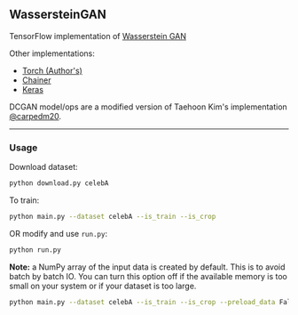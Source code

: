 ## WassersteinGAN

TensorFlow implementation of [Wasserstein GAN](https://arxiv.org/abs/1701.07875)  

Other implementations:
- [Torch (Author's)](https://github.com/martinarjovsky/WassersteinGAN)  
- [Chainer](https://github.com/hvy/chainer-wasserstein-gan)  
- [Keras](https://github.com/tdeboissiere/DeepLearningImplementations/tree/master/WassersteinGAN)  
  

DCGAN model/ops are a modified version of Taehoon Kim's implementation [@carpedm20](https://github.com/carpedm20/DCGAN-tensorflow).

- - -
### Usage

Download dataset:
```bash
python download.py celebA
```
To train:
```bash
python main.py --dataset celebA --is_train --is_crop
```
OR modify and use `run.py`:
```bash
python run.py
```

**Note:** a NumPy array of the input data is created by default. This is to avoid batch by batch IO. 
You can turn this option off if the available memory is too small on your system or if your dataset is too large.
```bash
python main.py --dataset celebA --is_train --is_crop --preload_data False
```
